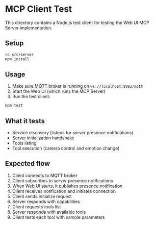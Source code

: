 # MCP Client Test

This directory contains a Node.js test client for testing the Web UI MCP Server implementation.

## Setup

```bash
cd src/server
npm install
```

## Usage

1. Make sure MQTT broker is running on `ws://localhost:8083/mqtt`
2. Start the Web UI (which runs the MCP Server)
3. Run the test client:

```bash
npm test
```

## What it tests

- Service discovery (listens for server presence notifications)
- Server initialization handshake
- Tools listing
- Tool execution (camera control and emotion change)

## Expected flow

1. Client connects to MQTT broker
2. Client subscribes to server presence notifications
3. When Web UI starts, it publishes presence notification
4. Client receives notification and initiates connection
5. Client sends initialize request
6. Server responds with capabilities
7. Client requests tools list
8. Server responds with available tools
9. Client tests each tool with sample parameters